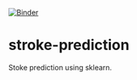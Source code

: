 [![Binder](https://mybinder.org/badge_logo.svg)](https://mybinder.org/v2/gh/sudo-adduser-jordan/stroke-prediction/HEAD)

# stroke-prediction
 Stoke prediction using sklearn.
